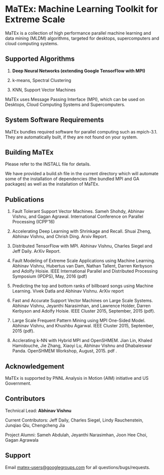 MaTEx: Machine Learning Toolkit for Extreme Scale
=================================================

MaTEx is a collection of high performance parallel machine learning and
data mining (MLDM) algorithms, targeted for desktops, supercomputers
and cloud computing systems. 

Supported Algorithms
--------------------
1) **Deep Neural Networks (extending Google TensorFlow with MPI)**

2) k-means, Spectral Clustering

3) KNN, Support Vector Machines

MaTEx uses Message Passing Interface (MPI), which can be used on
Desktops, Cloud Computing Systems and Supercomputers.

System Software Requirements
-----------------------------
MaTEx bundles required software for parallel computing such as
mpich-3.1. They are automatically built, if they are not found on your system. 

Building MaTEx
--------------
Please refer to the INSTALL file for details.

We have provided a build.sh file in the current directory which will
automate some of the installation of dependencies (the bundled MPI and
GA packages) as well as the installation of MaTEx. 

Publications
------------
1) Fault Tolerant Support Vector Machines. Sameh Shohdy, Abhinav Vishnu, and
Gagan Agrawal. International Conference on Parallel Processing (ICPP'16)

2) Accelerating Deep Learning with Shrinkage and Recall. Shuai Zheng,
Abhinav Vishnu, and Chrish Ding. Arxiv Report.

3) Distributed TensorFlow with MPI. Abhinav Vishnu, Charles Siegel and Jeff
Daily. ArXiv Report.

4) Fault Modeling of Extreme Scale Applications using Machine Learning.
Abhinav Vishnu, Hubertus van Dam, Nathan Tallent, Darren Kerbyson and
Adolfy Hoisie. IEEE International Parallel and Distributed Processing
Symposium (IPDPS), May, 2016 (pdf)

5) Predicting the top and bottom ranks of billboard songs using Machine
Learning. Vivek Datla and Abhinav Vishnu. ArXiv report

6) Fast and Accurate Support Vector Machines on Large Scale Systems.
Abhinav Vishnu, Jeyanthi Narasimhan, and Lawrence Holder, Darren
Kerbyson and Adolfy Hoisie. IEEE Cluster 2015, September, 2015 (pdf).

7) Large Scale Frequent Pattern Mining using MPI One-Sided Model. Abhinav
Vishnu, and Khushbu Agarwal. IEEE Cluster 2015, September, 2015 (pdf).

8) Acclerating k-NN with Hybrid MPI and OpenSHMEM. Jian Lin, Khaled
Hamidouche, Jie Zhang, Xiaoyi Lu, Abhinav Vishnu and Dhabaleswar Panda.
OpenSHMEM Workshop, August, 2015. pdf .

Acknowledgement
---------------

MaTEx is supported by PNNL Analysis in Motion (AIM) initiative and US
Government.


Contributors
------------

Technical Lead: **Abhinav Vishnu**

Current Contributors: Jeff Daily, Charles Siegel, Lindy Rauchenstein,
Junqiao Qiu, Chengcheng Jia

Project Alumni: Sameh Abdulah, Jeyanthi Narasimhan, Joon Hee Choi, Gagan
Agrawala

Support
-------
Email matex-users@googlegroups.com for all questions/bugs/requests.
